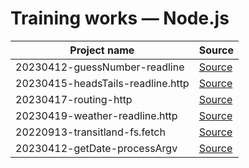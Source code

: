 # Training works — Node.js

| Project name                       | Source                                         
|------------------------------------|------------------------------------------------
| 20230412-guessNumber-readline      | [Source](./20230412-guessNumber-readline)      
| 20230415-headsTails-readline.http  | [Source](./20230415-headsTails-readline.http)  
| 20230417-routing-http              | [Source](./20230417-routing-http)              
| 20230419-weather-readline.http     | [Source](./20230419-weather-readline.http)     
| 20220913-transitland-fs.fetch      | [Source](./20220913-transitland-fs.fetch)      
| 20230412-getDate-processArgv       | [Source](./20230412-getDate-processArgv)       
